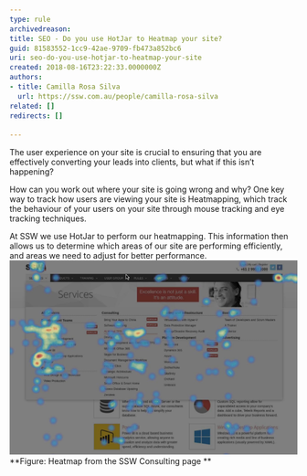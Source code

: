 ```yaml
---
type: rule
archivedreason: 
title: SEO - Do you use HotJar to Heatmap your site?
guid: 81583552-1cc9-42ae-9709-fb473a852bc6
uri: seo-do-you-use-hotjar-to-heatmap-your-site
created: 2018-08-16T23:22:33.0000000Z
authors:
- title: Camilla Rosa Silva
  url: https://ssw.com.au/people/camilla-rosa-silva
related: []
redirects: []

---
```


The user experience on your site is crucial to ensuring that you are effectively converting your leads into clients, but what if this isn’t happening?


<!--endintro-->

How can you work out where your site is going wrong and why? One key way to track how users are viewing your site is Heatmapping, which track the behaviour of your users on your site through mouse tracking and eye tracking techniques.
 
At SSW we use HotJar to perform our heatmapping. This information then allows us to determine which areas of our site are performing efficiently, and areas we need to adjust for better performance.
![Picture3.png](Picture3.png) **Figure: Heatmap from the SSW Consulting page
**
